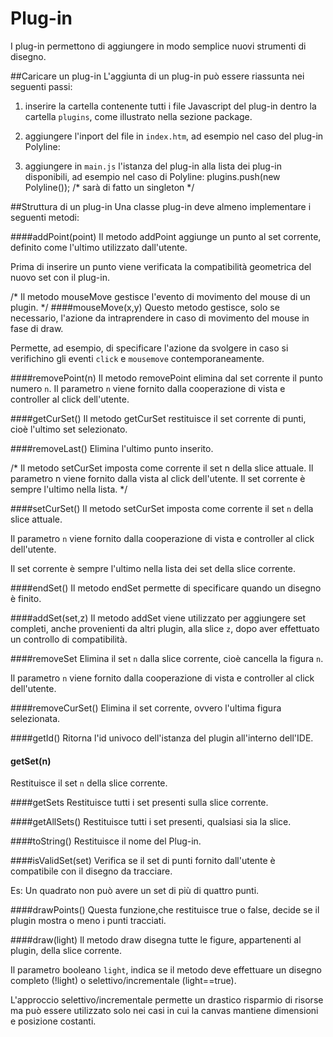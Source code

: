 Plug-in
=======
I plug-in permettono di aggiungere in modo semplice nuovi strumenti di disegno.

##Caricare un plug-in
L'aggiunta di un plug-in può essere riassunta nei seguenti passi:

1. inserire la cartella contenente tutti i file Javascript del plug-in dentro la cartella `plugins`, come illustrato nella sezione package.

2. aggiungere l'inport del file in `index.htm`, ad esempio nel caso del plug-in Polyline:
    <script src="js/plugins/polyline/Polyline.js"></script>

3. aggiungere in `main.js` l'istanza del plug-in alla lista dei plug-in disponibili, ad esempio nel caso di Polyline:
    plugins.push(new Polyline()); /* sarà di fatto un singleton */

##Struttura di un plug-in
Una classe plug-in deve almeno implementare i seguenti metodi:

####addPoint(point)
Il metodo addPoint aggiunge un punto al set corrente, definito come l'ultimo utilizzato dall'utente.

Prima di inserire un punto viene verificata la compatibilità geometrica del nuovo set con il plug-in.

/*
 Il metodo mouseMove gestisce l'evento di movimento del mouse di un plugin.
 */
####mouseMove(x,y)
Questo metodo gestisce, solo se necessario, l'azione da intraprendere in caso di movimento del mouse in fase di draw.

Permette, ad esempio, di specificare l'azione da svolgere in caso si verifichino gli eventi `click` e `mousemove` contemporaneamente.

####removePoint(n)
Il metodo removePoint elimina dal set corrente il punto numero `n`.
Il parametro `n` viene fornito dalla cooperazione di vista e controller al click dell'utente.

####getCurSet()
Il metodo getCurSet restituisce il set corrente di punti, cioè l'ultimo set selezionato.

####removeLast()
Elimina l'ultimo punto inserito.

/*
 Il metodo setCurSet imposta come corrente il set n della slice attuale.
 Il parametro n viene fornito dalla vista al click dell'utente.
 Il set corrente è sempre l'ultimo nella lista.
 */

####setCurSet()
Il metodo setCurSet imposta come corrente il set `n` della slice attuale.

Il parametro `n` viene fornito dalla cooperazione di vista e controller al click dell'utente.

Il set corrente è sempre l'ultimo nella lista dei set della slice corrente.

####endSet()
Il metodo endSet permette di specificare quando un disegno è finito.

####addSet(set,z)
Il metodo addSet viene utilizzato per aggiungere set completi, anche provenienti da altri plugin, alla slice `z`, dopo aver effettuato un controllo di compatibilità.

####removeSet
Elimina il set `n` dalla slice corrente, cioè cancella la figura `n`.

Il parametro `n` viene fornito dalla cooperazione di vista e controller al click dell'utente.

####removeCurSet()
Elimina il set corrente, ovvero l'ultima figura selezionata.

####getId()
Ritorna l'id univoco dell'istanza del plugin all'interno dell'IDE.

#### getSet(n)
Restituisce il set `n` della slice corrente.

####getSets
Restituisce tutti i set presenti sulla slice corrente.

####getAllSets()
Restituisce tutti i set presenti, qualsiasi sia la slice.

####toString()
Restituisce il nome del Plug-in.

####isValidSet(set)
Verifica se il set di punti fornito dall'utente è compatibile con il disegno da tracciare.

Es: Un quadrato non può avere un set di più di quattro punti.

####drawPoints()
Questa funzione,che restituisce true o false, decide se il plugin mostra o meno i punti tracciati.

####draw(light)
Il metodo draw disegna tutte le figure, appartenenti al plugin, della slice corrente.

Il parametro booleano `light`, indica se il metodo deve effettuare un disegno completo (!light) o selettivo/incrementale (light==true).

L'approccio selettivo/incrementale permette un drastico risparmio di risorse ma può essere utilizzato solo nei casi in cui la canvas mantiene dimensioni e posizione costanti.